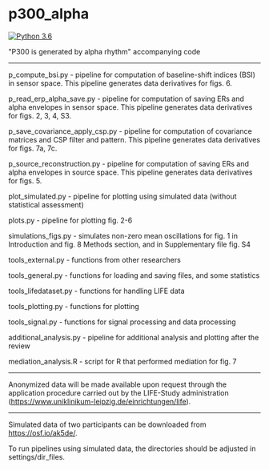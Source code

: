 # p300_alpha
[![Python 3.6](https://img.shields.io/badge/python-3.6-blue.svg)](https://www.python.org/downloads/release/python-360/)

"P300 is generated by alpha rhythm" accompanying code

----------------------------

p_compute_bsi.py - pipeline for computation of baseline-shift indices (BSI) in sensor space. This pipeline generates data derivatives for figs. 6.

p_read_erp_alpha_save.py - pipeline for computation of saving ERs and alpha envelopes in sensor space. This pipeline generates data derivatives for figs. 2, 3, 4, S3.

p_save_covariance_apply_csp.py - pipeline for computation of covariance matrices and CSP filter and pattern. This pipeline generates data derivatives for figs. 7a, 7c.

p_source_reconstruction.py - pipeline for computation of saving ERs and alpha envelopes in source space. This pipeline generates data derivatives for figs. 5.

plot_simulated.py - pipeline for plotting using simulated data (without statistical assessment)

plots.py - pipeline for plotting fig. 2-6

simulations_figs.py - simulates non-zero mean oscillations for fig. 1 in Introduction and fig. 8 Methods section, and in Supplementary file fig. S4

tools_external.py - functions from other researchers

tools_general.py - functions for loading and saving files, and some statistics

tools_lifedataset.py - functions for handling LIFE data

tools_plotting.py - functions for plotting

tools_signal.py - functions for signal processing and data processing

additional_analysis.py - pipeline for additional analysis and plotting after the review

mediation_analysis.R - script for R that performed mediation for fig. 7

----------------------------

Anonymized data will be made available upon request through the application procedure carried out by the LIFE-Study administration 
(https://www.uniklinikum-leipzig.de/einrichtungen/life).

----------------------------

Simulated data of two participants can be downloaded from https://osf.io/ak5de/.

To run pipelines using simulated data, the directories should be adjusted in settings/dir_files.
